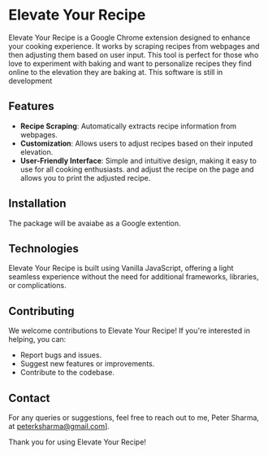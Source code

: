 # Elevate Your Recipe

Elevate Your Recipe is a Google Chrome extension designed to enhance your cooking experience. It works by scraping recipes from webpages and then adjusting them based on user input. This tool is perfect for those who love to experiment with baking and want to personalize recipes they find online to the elevation they are baking at. This software is still in development


## Features

- **Recipe Scraping**: Automatically extracts recipe information from webpages.
- **Customization**: Allows users to adjust recipes based on their inputed elevation. 
- **User-Friendly Interface**: Simple and intuitive design, making it easy to use for all cooking enthusiasts. and adjust the recipe on the page and allows you to print the adjusted recipe.

## Installation

The package will be avaiabe as a Google extention.


## Technologies

Elevate Your Recipe is built using Vanilla JavaScript, offering a light seamless experience without the need for additional frameworks, libraries, or complications.

## Contributing

We welcome contributions to Elevate Your Recipe! If you're interested in helping, you can:

- Report bugs and issues. 
- Suggest new features or improvements.
- Contribute to the codebase.

## Contact

For any queries or suggestions, feel free to reach out to me, Peter Sharma, at peterksharma@gmail.com].

Thank you for using Elevate Your Recipe!
